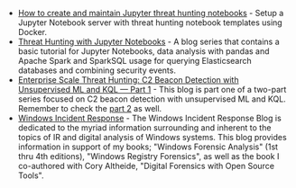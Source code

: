 * [How to create and maintain Jupyter threat hunting notebooks](https://expel.io/blog/how-to-create-maintain-jupyter-threat-hunting-notebooks/) - Setup a Jupyter Notebook server with threat hunting notebook templates using Docker.
* [Threat Hunting with Jupyter Notebooks](https://posts.specterops.io/threat-hunting-with-jupyter-notebooks-part-1-your-first-notebook-9a99a781fde7) - A blog series that contains a basic tutorial for Jupyter Notebooks, data analysis with pandas and Apache Spark and SparkSQL usage for querying Elasticsearch databases and combining security events.
* [Enterprise Scale Threat Hunting: C2 Beacon Detection with Unsupervised ML and KQL — Part 1](https://posts.bluraven.io/enterprise-scale-threat-hunting-network-beacon-detection-with-unsupervised-machine-learning-and-277c4c30304f) - This blog is part one of a two-part series focused on C2 beacon detection with unsupervised ML and KQL. Remember to check the [part 2](https://posts.bluraven.io/enterprise-scale-threat-hunting-network-beacon-detection-with-unsupervised-ml-and-kql-part-2-bff46cfc1e7e) as well.
* [Windows Incident Response](https://windowsir.blogspot.com) - The Windows Incident Response Blog is dedicated to the myriad information surrounding and inherent to the topics of IR and digital analysis of Windows systems. This blog provides information in support of my books; "Windows Forensic Analysis" (1st thru 4th editions), "Windows Registry Forensics", as well as the book I co-authored with Cory Altheide, "Digital Forensics with Open Source Tools".

